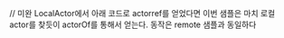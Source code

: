 // 미완
LocalActor에서 아래 코드로 actorref를 얻었다면 이번 샘플은
마치 로컬 actor를 찾듯이 actorOf를 통해서 얻는다.
동작은 remote 샘플과 동일하다

